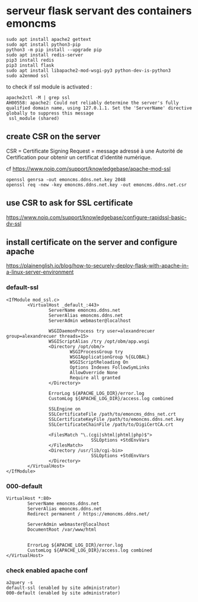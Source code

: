 # serveur flask servant des containers emoncms 

```
sudo apt install apache2 gettext
sudo apt install python3-pip
python3 -m pip install --upgrade pip
sudo apt install redis-server
pip3 install redis
pip3 install flask
sudo apt install libapache2-mod-wsgi-py3 python-dev-is-python3
sudo a2enmod ssl
```
to check if ssl module is activated :
```
apache2ctl -M | grep ssl
AH00558: apache2: Could not reliably determine the server's fully qualified domain name, using 127.0.1.1. Set the 'ServerName' directive globally to suppress this message
 ssl_module (shared)
```
## create CSR on the server

CSR = Certificate Signing Request = message adressé à une Autorité de Certification pour obtenir un certificat d’identité numérique.

cf https://www.noip.com/support/knowledgebase/apache-mod-ssl
```
openssl genrsa -out emoncms.ddns.net.key 2048
openssl req -new -key emoncms.ddns.net.key -out emoncms.ddns.net.csr
```
## use CSR to ask for SSL certificate

https://www.noip.com/support/knowledgebase/configure-rapidssl-basic-dv-ssl

## install certificate on the server and configure apache

https://plainenglish.io/blog/how-to-securely-deploy-flask-with-apache-in-a-linux-server-environment

### default-ssl

```
<IfModule mod_ssl.c>
        <VirtualHost _default_:443>
                ServerName emoncms.ddns.net
                ServerAlias emoncms.ddns.net
                ServerAdmin webmaster@localhost

                WSGIDaemonProcess try user=alexandrecuer group=alexandrecuer threads=15>
                WSGIScriptAlias /try /opt/obm/app.wsgi
                <Directory /opt/obm/>
                        WSGIProcessGroup try
                        WSGIApplicationGroup %{GLOBAL}
                        WSGIScriptReloading On
                        Options Indexes FollowSymLinks
                        AllowOverride None
                        Require all granted
                </Directory>

                ErrorLog ${APACHE_LOG_DIR}/error.log
                CustomLog ${APACHE_LOG_DIR}/access.log combined
                
                SSLEngine on
                SSLCertificateFile /path/to/emoncms_ddns_net.crt
                SSLCertificateKeyFile /path/to/emoncms.ddns.net.key
                SSLCertificateChainFile /path/to/DigiCertCA.crt

                <FilesMatch "\.(cgi|shtml|phtml|php)$">
                                SSLOptions +StdEnvVars
                </FilesMatch>
                <Directory /usr/lib/cgi-bin>
                                SSLOptions +StdEnvVars
                </Directory>
        </VirtualHost>
</IfModule>
```
### 000-default
```
VirtualHost *:80>
        ServerName emoncms.ddns.net
        ServerAlias emoncms.ddns.net
        Redirect permanent / https://emoncms.ddns.net/

        ServerAdmin webmaster@localhost
        DocumentRoot /var/www/html


        ErrorLog ${APACHE_LOG_DIR}/error.log
        CustomLog ${APACHE_LOG_DIR}/access.log combined
</VirtualHost>
```


### check enabled apache conf

```
a2query -s
default-ssl (enabled by site administrator)
000-default (enabled by site administrator)
```
